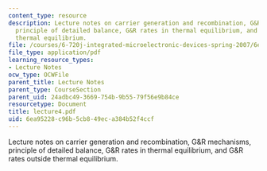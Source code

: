 ```yaml
---
content_type: resource
description: Lecture notes on carrier generation and recombination, G&R mechanisms,
  principle of detailed balance, G&R rates in thermal equilibrium, and G&R rates outside
  thermal equilibrium.
file: /courses/6-720j-integrated-microelectronic-devices-spring-2007/6ea95228c96b5cb849eca384b52f4ccf_lecture4.pdf
file_type: application/pdf
learning_resource_types:
- Lecture Notes
ocw_type: OCWFile
parent_title: Lecture Notes
parent_type: CourseSection
parent_uid: 24adbc49-3669-754b-9b55-79f56e9b84ce
resourcetype: Document
title: lecture4.pdf
uid: 6ea95228-c96b-5cb8-49ec-a384b52f4ccf
---
```

Lecture notes on carrier generation and recombination, G&R mechanisms, principle of detailed balance, G&R rates in thermal equilibrium, and G&R rates outside thermal equilibrium.

